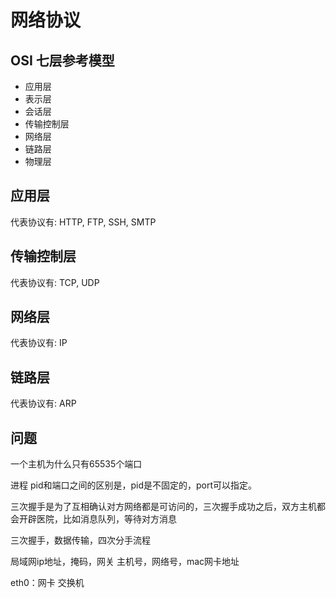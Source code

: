 # 网络协议

## OSI 七层参考模型
- 应用层
- 表示层
- 会话层
- 传输控制层
- 网络层
- 链路层
- 物理层

## 应用层
代表协议有: HTTP, FTP, SSH, SMTP

## 传输控制层
代表协议有: TCP, UDP

## 网络层
代表协议有: IP

## 链路层
代表协议有: ARP


## 问题
一个主机为什么只有65535个端口

进程 pid和端口之间的区别是，pid是不固定的，port可以指定。

三次握手是为了互相确认对方网络都是可访问的，三次握手成功之后，双方主机都会开辟医院，比如消息队列，等待对方消息

三次握手，数据传输，四次分手流程

局域网ip地址，掩码，网关
主机号，网络号，mac网卡地址

eth0：网卡
交换机